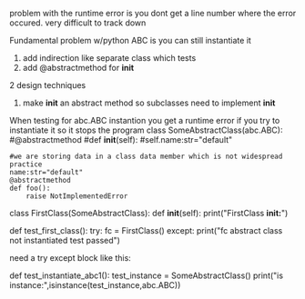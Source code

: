 problem with the runtime error is you dont get a line number where the error occured. 
very difficult to track down

Fundamental problem w/python ABC is you can still instantiate it 
1) add indirection like separate class which tests 
2) add @abstractmethod for __init__

2 design techniques
1) make __init__ an abstract method so subclasses need to implement __init__


When testing for abc.ABC instantion you get a runtime error if you try to instantiate it so it stops the program
class SomeAbstractClass(abc.ABC):
    #@abstractmethod
    #def __init__(self):
    #self.name:str="default"
    
    #we are storing data in a class data member which is not widespread practice
    name:str="default"
    @abstractmethod
    def foo():
        raise NotImplementedError
    
class FirstClass(SomeAbstractClass):
    def __init__(self):
        print("FirstClass __init:__")







def test_first_class():
    try:
       fc = FirstClass()
    except:
       print("fc abstract class not instantiated test passed")




need a try except block like this:





def test_instantiate_abc1():
    test_instance = SomeAbstractClass()
    print("is instance:",isinstance(test_instance,abc.ABC))
